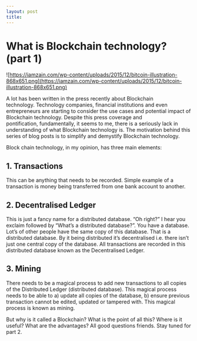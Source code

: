 ```yaml
---
layout: post
title: 
---
```

# What is Blockchain technology? (part 1)

![https://iamzain.com/wp-content/uploads/2015/12/bitcoin-illustration-868x651.png](https://iamzain.com/wp-content/uploads/2015/12/bitcoin-illustration-868x651.png)

A lot has been written in the press recently about Blockchain technology. Technology companies, financial institutions and even entrepreneurs are starting to consider the use cases and potential impact of Blockchain technology. Despite this press coverage and pontification, fundamentally, it seems to me, there is a seriously lack in understanding of what Blockchain technology is. The motivation behind this series of blog posts is to simplify and demystify Blockchain technology.

Block chain technology, in my opinion, has three main elements:

## **1. Transactions**

This can be anything that needs to be recorded. Simple example of a transaction is money being transferred from one bank account to another.

## **2. Decentralised Ledger**

This is just a fancy name for a distributed database. “Oh right?” I hear you exclaim followed by “What’s a distributed database?”. You have a database. Lot’s of other people have the same copy of this database. That is a distributed database. By it being distributed it’s decentralised i.e. there isn’t just one central copy of the database. All transactions are recorded in this distributed database known as the Decentralised Ledger.

## **3. Mining**

There needs to be a magical process to add new transactions to all copies of the Distributed Ledger (distributed database). This magical process needs to be able to a) update all copies of the database, b) ensure previous transaction cannot be edited, updated or tampered with. This magical process is known as mining.

But why is it called a Blockchain? What is the point of all this? Where is it useful? What are the advantages? All good questions friends. Stay tuned for part 2.